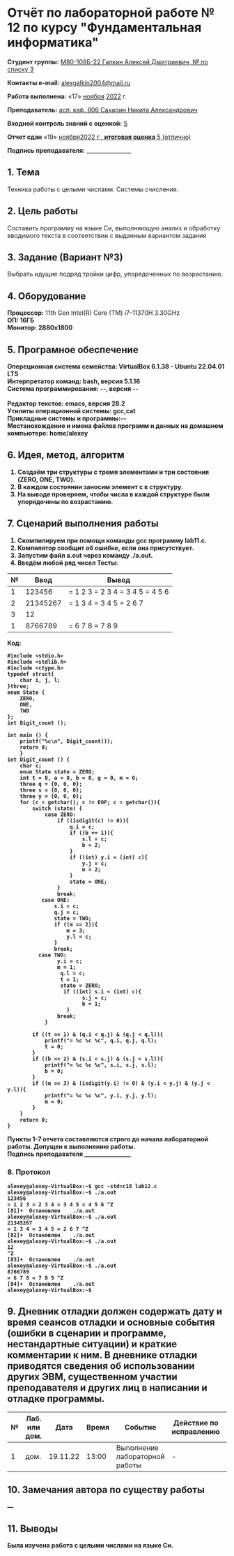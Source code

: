 # **Отчёт по лабораторной работе № 12** по курсу "Фундаментальная информатика"

<b>Студент группы:</b> <ins>М80-108Б-22 Галкин Алексей Дмитриевич, № по списку 3</ins> 

<b>Контакты e-mail:</b> <ins>alexgalkin2004@mail.ru</ins>

<b>Работа выполнена:</b> «17» <ins>ноября</ins> <ins>2022</ins> г.

<b>Преподаватель:</b> <ins>асп. каф. 806 Сахарин Никита Александрович</ins>

<b>Входной контроль знаний с оценкой:</b> <ins>5</ins>

<b>Отчет сдан</b> «19» <ins>ноября<ins>2022</ins> г., <b>итоговая оценка</b> <ins>5 (отлично)</ins>

<b>Подпись преподавателя:</b> ________________  

## 1. Тема
Техника работы с целыми числами. Системы счисления.

## 2. Цель работы
Составить программу на языке Си, выполняющую анализ и обработку вводимого текста в соответствии с выданным вариантом задания
## 3. Задание (Вариант №3)
Выбрать идущие подряд тройки цифр, упорядоченных по возрастанию.
## 4. Оборудование
<b>Процессор:</b> 11th Gen Intel(R) Core (TM) i7-11370H 3.30GHz<br/>
<b>ОП: 16ГБ <br/>
<b>Монитор: 2880x1800 <br/>
## 5. Програмное обеспечение
<b>Опереционная система семейства: VirtualBox 6.1.38 - Ubuntu 22.04.01 LTS<br/>
<b>Интерпретатор команд:</b> bash, версия 5.1.16<br/>
<b>Система программирования:</b> --, версия --<br/>  
<b>Редактор текстов:</b> emacs, версия **28.2**<br/>
<b>Утилиты операционной системы:</b> gcc,cat<br/>
<b>Прикладные системы и программы:</b>--<br/>
<b>Местанохождение и имена файлов программ и данных на домашнем компьютере:</b> home/alexey<br/>
## 6. Идея, метод, алгоритм
1. Создаём три структуры с тремя элементами и три состояния (ZERO, ONE, TWO).
2. В каждом состоянии заносим элемент c в структуру.
3. На выводе проверяем, чтобы числа в каждой структуре были упорядочены по возрастанию.
## 7. Сценарий выполнения работы
1. Скомпилируем при помощи команды gcc программу lab11.c.
2. Компилятор сообщит об ошибке, если она присутствует.
3. Запустим файл a.out через команду ./a.out.
4. Введём любой ряд чисел
Тесты: 
  
| № | Ввод | Вывод |
| ------ | ------ | ------ |
| 1 | 123456 |= 1 2 3 = 2 3 4 = 3 4 5 = 4 5 6 |
| 2 | 21345267 |= 1 3 4 = 3 4 5 = 2 6 7 |
| 3 | 12 |  |
| 1 | 8766789 |= 6 7 8 = 7 8 9 |

Код:
```
#include <stdio.h>
#include <stdlib.h>
#include <ctype.h>
typedef struct{
    char i, j, l;
}three;
enum State {
    ZERO,
    ONE,
    TWO
};
int Digit_count ();

int main () {
    printf("%c\n", Digit_count());
    return 0;
    }
int Digit_count () {
    char c;
    enum State state = ZERO;
    int t = 0, a = 0, b = 0, g = 0, m = 0;
    three q = {0, 0, 0};
    three s = {0, 0, 0};
    three y = {0, 0, 0};
    for (c = getchar(); c != EOF; c = getchar()){
        switch (state) {
            case ZERO:
                if ((isdigit(c) != 0)){
                    q.i = c;
                    if ((b == 1)){
                        s.l = c;
                        b = 2;
                    }
                    if ((int) y.i < (int) c){
                        y.j = c;
                        m = 2;
                    }
                    state = ONE;
                }
                break;
           case ONE:
               s.i = c;
               q.j = c;
               state = TWO;
               if ((m == 2)){
                   m = 3;
                   y.l = c;
               }
               break;
          case TWO:
                y.i = c;
                m = 1;
                 q.l = c;
                 t = 1;
                 state = ZERO;
                  if ((int) s.i < (int) c){
                        s.j = c;
                        b = 1;
                   } 
                break;
            }

        if ((t == 1) & (q.i < q.j) & (q.j < q.l)){
            printf("= %c %c %c", q.i, q.j, q.l);
            t = 0;
        }
        if ((b == 2) & (s.i < s.j) & (s.j < s.l)){
            printf("= %c %c %c", s.i, s.j, s.l);
            b = 0;
        }
        if ((m == 3) & (isdigit(y.i) != 0) & (y.i < y.j) & (y.j < y.l)){
            printf("= %c %c %c", y.i, y.j, y.l);
            m = 0;
        }
    }
    return 0;
}                                              
```
Пункты 1-7 отчета составляются строго до начала лабораторной работы.
Допущен к выполнению работы.  
<b>Подпись преподавателя</b> ________________
### 8. **Протокол**
```
alexey@alexey-VirtualBox:~$ gcc -std=c18 lab12.c
alexey@alexey-VirtualBox:~$ ./a.out
123456
= 1 2 3 = 2 3 4 = 3 4 5 = 4 5 6 ^Z
[81]+  Остановлен    ./a.out
alexey@alexey-VirtualBox:~$ ./a.out
21345267
= 1 3 4 = 3 4 5 = 2 6 7 ^Z
[82]+  Остановлен    ./a.out
alexey@alexey-VirtualBox:~$ ./a.out
12
^Z
[83]+  Остановлен    ./a.out
alexey@alexey-VirtualBox:~$ ./a.out
8766789
= 6 7 8 = 7 8 9 ^Z
[84]+  Остановлен    ./a.out
alexey@alexey-VirtualBox:~$
```
## 9. Дневник отладки должен содержать дату и время сеансов отладки и основные события (ошибки в сценарии и программе, нестандартные ситуации) и краткие комментарии к ним. В дневнике отладки приводятся сведения об использовании других ЭВМ, существенном участии преподавателя и других лиц в написании и отладке программы.

| № |  Лаб. или дом. | Дата | Время | Событие | Действие по исправлению | Примечание |
| ------ | ------ | ------ | ------ | ------ | ------ | ------ |
| 1 | дом. | 19.11.22 | 13:00 | Выполнение лабораторной работы | - | - |    
## 10. Замечания автора по существу работы
—
## 11. Выводы
Была изучена работа с целыми числами на языке Си.
  
